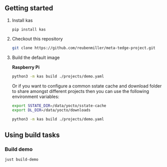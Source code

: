 ## Getting started

1. Install kas

    ```
    pip install kas
    ```

2. Checkout this repository

    ```sh
    git clone https://github.com/reubenmiller/meta-tedge-project.git
    ```

3. Build the default image

    **Raspberry Pi**

    ```sh
    python3 -m kas build ./projects/demo.yaml
    ```

    Or if you want to configure a common sstate cache and download folder to share amongst different projects then you can use the following environment variables:

    ```sh
    export SSTATE_DIR=/data/yocto/sstate-cache
    export DL_DIR=/data/yocto/downloads

    python3 -m kas build ./projects/demo.yaml
    ```

## Using build tasks

### Build demo

```sh
just build-demo
```

